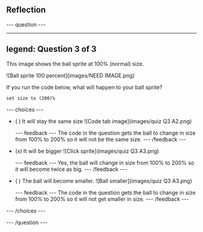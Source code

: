 ## Reflection

--- question ---

---
legend: Question 3 of 3
---

This image shows the ball sprite at 100% (normal) size.

![Ball sprite 100 percent](images/NEED IMAGE.png)

If you run the code below, what will happen to your ball sprite?

```blocks3
set size to (200)%
```

--- choices ---

- ( ) It will stay the same size
![Code tab image](images/quiz Q3 A2.png)

  --- feedback ---
The code in the question gets the ball to change in size from 100% to 200% so it will not be the same size.
  --- /feedback ---

- (x) It will be bigger
![Click sprite](images/quiz Q3 A3.png)

  --- feedback ---
Yes, the ball will change in size from 100% to 200% so it will become twice as big.
  --- /feedback ---

- ( ) The ball will become smaller.
![Ball smaller](images/quiz Q3 A3.png)

  --- feedback ---
The code in the question gets the ball to change in size from 100% to 200% so it will not get smaller in size.
  --- /feedback ---

--- /choices ---

--- /question ---
